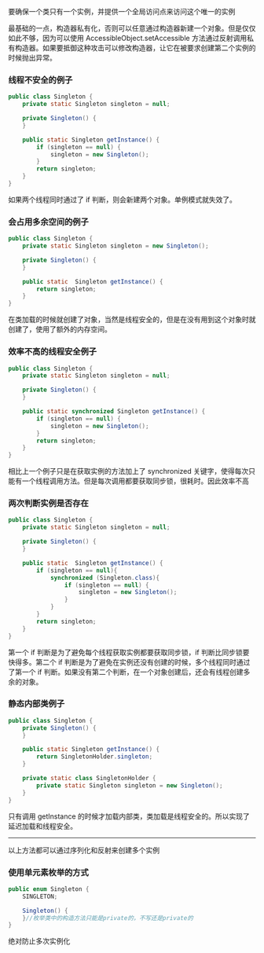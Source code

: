 要确保一个类只有一个实例，并提供一个全局访问点来访问这个唯一的实例

最基础的一点，构造器私有化，否则可以任意通过构造器新建一个对象。但是仅仅如此不够，因为可以使用 AccessibleObject.setAccessible 方法通过反射调用私有构造器。如果要抵御这种攻击可以修改构造器，让它在被要求创建第二个实例的时候抛出异常。

### 线程不安全的例子

```java
public class Singleton {
    private static Singleton singleton = null;

    private Singleton() {
    }

    public static Singleton getInstance() {
        if (singleton == null) {
            singleton = new Singleton();
        }
        return singleton;
    }
}
```

如果两个线程同时通过了 if 判断，则会新建两个对象。单例模式就失效了。

### 会占用多余空间的例子

```java
public class Singleton {
    private static Singleton singleton = new Singleton();

    private Singleton() {
    }

    public static  Singleton getInstance() {
        return singleton;
    }
}

```

在类加载的时候就创建了对象，当然是线程安全的，但是在没有用到这个对象时就创建了，使用了额外的内存空间。

### 效率不高的线程安全例子

```java
public class Singleton {
    private static Singleton singleton = null;

    private Singleton() {
    }

    public static synchronized Singleton getInstance() {
        if (singleton == null) {
            singleton = new Singleton();
        }
        return singleton;
    }
}

```

相比上一个例子只是在获取实例的方法加上了 synchronized 关键字，使得每次只能有一个线程调用方法。但是每次调用都要获取同步锁，很耗时。因此效率不高

### 两次判断实例是否存在

```java
public class Singleton {
    private static Singleton singleton = null;

    private Singleton() {
    }

    public static  Singleton getInstance() {
        if (singleton == null){
            synchronized (Singleton.class){
                if (singleton == null) {
                    singleton = new Singleton();
                }
            }
        }
        return singleton;
    }
}
```

第一个 if 判断是为了避免每个线程获取实例都要获取同步锁，if 判断比同步锁要快得多。第二个 if 判断是为了避免在实例还没有创建的时候，多个线程同时通过了第一个 if 判断。如果没有第二个判断，在一个对象创建后，还会有线程创建多余的对象。

### 静态内部类例子

```java
public class Singleton {
    private Singleton() {
    }

    public static Singleton getInstance() {
        return SingletonHolder.singleton;
    }

    private static class SingletonHolder {
        private static Singleton singleton = new Singleton();
    }
}
```

只有调用 getInstance 的时候才加载内部类，类加载是线程安全的。所以实现了延迟加载和线程安全。

------

以上方法都可以通过序列化和反射来创建多个实例

### 使用单元素枚举的方式

```java
public enum Singleton {
    SINGLETON;

    Singleton() {
    }//枚举类中的构造方法只能是private的，不写还是private的
}
```

绝对防止多次实例化

